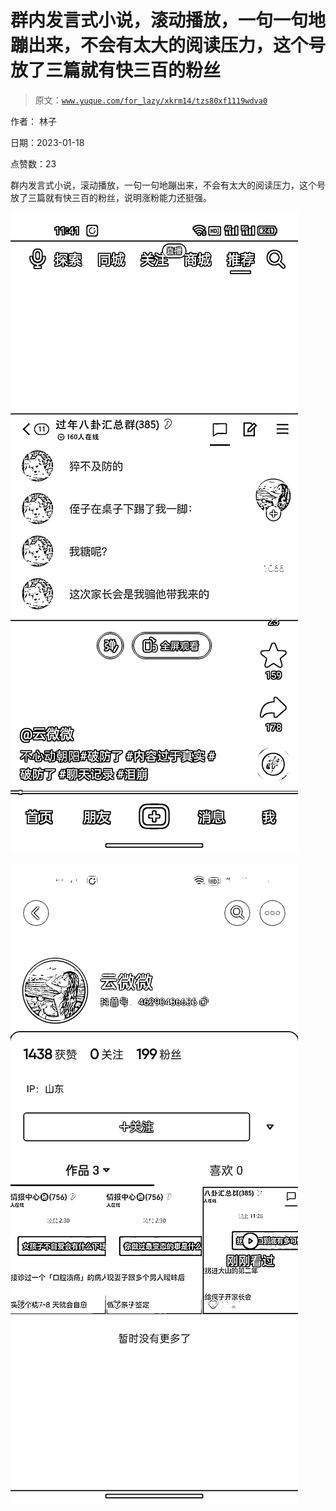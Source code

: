 # 群内发言式小说，滚动播放，一句一句地蹦出来，不会有太大的阅读压力，这个号放了三篇就有快三百的粉丝

> 原文：[`www.yuque.com/for_lazy/xkrm14/tzs80xf1119wdva0`](https://www.yuque.com/for_lazy/xkrm14/tzs80xf1119wdva0)

作者： 林子 

日期：2023-01-18 

点赞数：23 

群内发言式小说，滚动播放，一句一句地蹦出来，不会有太大的阅读压力，这个号放了三篇就有快三百的粉丝，说明涨粉能力还挺强。 

![](img/dc291c5cda8d6e69734260cbb2446473.png) 

![](img/0998cc7918356d27ac7b89c5a8a904e1.png) 

